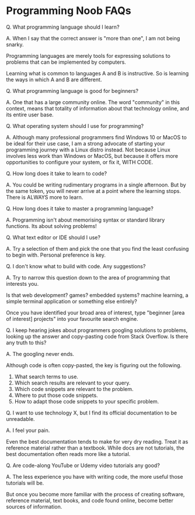 # Programming Noob FAQs

Q. What programming language should I learn?

A. When I say that the correct answer is "more than one", I am not being snarky.

Programming languages are merely tools for expressing solutions to problems that can be implemented by computers.

Learning what is common to languages A and B is instructive. So is learning the ways in which A and B are different.

Q. What programming language is good for beginners?

A. One that has a large community online. The word "community" in this context, means that totality of information about that technology online, and its entire user base.

Q. What operating system should I use for programming?

A. Although many professional programmers find Windows 10 or MacOS to be ideal for their use case, I am a strong advocate of starting your programming journey with a Linux distro instead. Not because Linux involves less work than Windows or MacOS, but because it offers more opportunities to configure your system, or fix it, WITH CODE.

Q. How long does it take to learn to code?

A. You could be writing rudimentary programs in a single afternoon. But by the same token, you will never arrive at a point where the learning stops. There is
ALWAYS more to learn.

Q. How long does it take to master a programming language?

A. Programming isn't about memorising syntax or standard library functions. Its about solving problems!

Q. What text editor or IDE should I use?

A. Try a selection of them and pick the one that you find the least confusing to begin with. Personal preference is key.

Q. I don't know what to build with code. Any suggestions?

A. Try to narrow this question down to the area of programming that interests you.

Is that web development? games? embedded systems? machine learning, a simple terminal application or something else entirely?

Once you have identified your broad area of interest, type "beginner [area of interest] projects" into your favourite search engine.

Q. I keep hearing jokes about programmers googling solutions to problems, looking up the answer and copy-pasting code from Stack Overflow. Is there any truth to this?

A. The googling never ends.

Although code is often copy-pasted, the key is figuring out the following.

1. What search terms to use.
2. Which search results are relevant to your query.
3. Which code snippets are relevant to the problem.
4. Where to put those code snippets.
5. How to adapt those code snippets to your specific problem.

Q. I want to use technology X, but I find its official documentation to be unreadable.

A. I feel your pain.

Even the best documentation tends to make for very dry reading. Treat it as reference material rather than a textbook. While docs are not tutorials, the best documentation often reads more like a tutorial.

Q. Are code-along YouTube or Udemy video tutorials any good?

A. The less experience you have with writing code, the more useful those tutorials will be.

But once you become more familiar with the process of creating software, reference material, text books, and code found online, become better sources of information.
